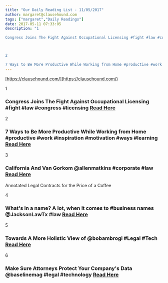 ```yaml
---
title: "Our Daily Reading List - 11/05/2017"
author: margaret@clausehound.com
tags: ["margaret","Daily Readings"]
date: 2017-05-11 07:33:05
description: "1

Congress Joins The Fight Against Occupational Licensing #fight #law #congress #licensing Read Here



2

7 Ways to Be More Productive While Working from Home #productive #work #inspiration #motiva..."
---
```


[https://clausehound.com/](https://clausehound.com/)

1

### Congress Joins The Fight Against Occupational Licensing #fight #law #congress #licensing [Read Here](https://www.forbes.com/sites/jaredmeyer/2017/05/03/congress-joins-the-fight-against-occupational-licensing/#33b4cd0f6b4f)

2

### 7 Ways to Be More Productive While Working from Home #productive #work #inspiration #motivation #ways #learning [Read Here](https://www.shopify.ca/blog/33586628-7-ways-to-be-more-productive-while-working-from-home)

3

### California And Van Gorkom @allenmatkins #corporate #law [Read Here](https://goo.gl/DXijdQ)

Annotated Legal Contracts
for the Price of a Coffee

4

### What's in a name? A lot, when it comes to #business names @JacksonLawTx #law [Read Here](https://goo.gl/3xk7lW)

5

### Towards A More Holistic View of @bobambrogi #Legal #Tech  [Read Here](https://goo.gl/HXMy8O)

6

### Make Sure Attorneys Protect Your Company's Data @baselinemag #legal #technology  [Read Here](https://goo.gl/2NyCjb)